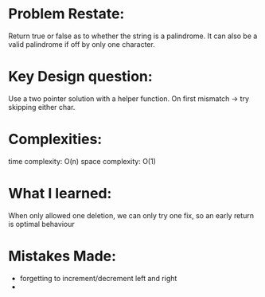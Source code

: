# Problem Restate:
Return true or false as to whether the string is a palindrome. It can also be a valid palindrome if off by only one character.

# Key Design question:
Use a two pointer solution with a helper function. On first mismatch -> try skipping either char.

# Complexities:
time complexity: O(n)
space complexity: O(1)

# What I learned:
When only allowed one deletion, we can only try one fix, so an early return is optimal behaviour

# Mistakes Made:
- forgetting to increment/decrement left and right
- 
